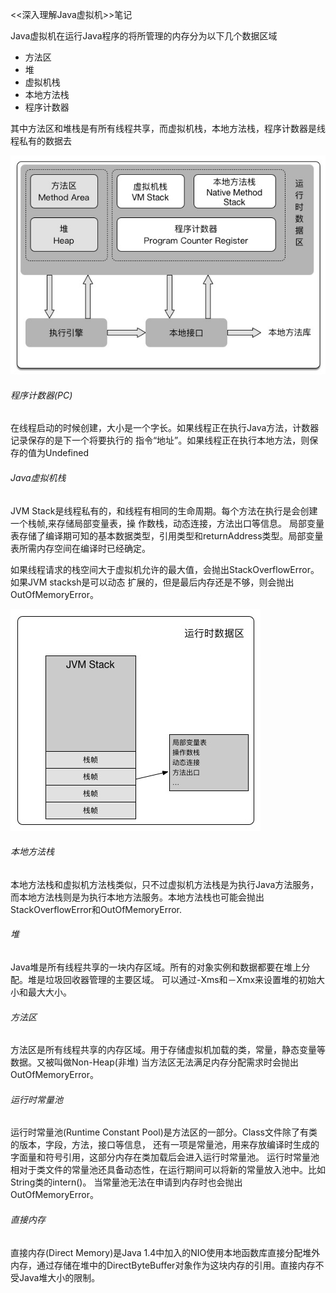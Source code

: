 <<深入理解Java虚拟机>>笔记


Java虚拟机在运行Java程序的将所管理的内存分为以下几个数据区域
- 方法区
- 堆
- 虚拟机栈
- 本地方法栈
- 程序计数器

其中方法区和堆栈是有所有线程共享，而虚拟机栈，本地方法栈，程序计数器是线程私有的数据去

![JVM runtime data area](image/jvm-runtime-data-area.jpg)



###### 程序计数器(PC)
在线程启动的时候创建，大小是一个字长。如果线程正在执行Java方法，计数器记录保存的是下一个将要执行的
指令“地址”。如果线程正在执行本地方法，则保存的值为Undefined

###### Java虚拟机栈
JVM Stack是线程私有的，和线程有相同的生命周期。每个方法在执行是会创建一个栈帧,来存储局部变量表，操
作数栈，动态连接，方法出口等信息。 局部变量表存储了编译期可知的基本数据类型，引用类型和returnAddress类型。局部变量表所需内存空间在编译时已经确定。

如果线程请求的栈空间大于虚拟机允许的最大值，会抛出StackOverflowError。如果JVM stacksh是可以动态
扩展的，但是最后内存还是不够，则会抛出OutOfMemoryError。

![JVM Stack](image/jvm-stack.jpg)


###### 本地方法栈
本地方法栈和虚拟机方法栈类似，只不过虚拟机方法栈是为执行Java方法服务，而本地方法栈则是为执行本地方法服务。本地方法栈也可能会抛出StackOverflowError和OutOfMemoryError.

###### 堆
Java堆是所有线程共享的一块内存区域。所有的对象实例和数据都要在堆上分配。堆是垃圾回收器管理的主要区域。
可以通过-Xms和－Xmx来设置堆的初始大小和最大大小。

###### 方法区

方法区是所有线程共享的内存区域。用于存储虚拟机加载的类，常量，静态变量等数据。又被叫做Non-Heap(非堆)
当方法区无法满足内存分配需求时会抛出OutOfMemoryError。

###### 运行时常量池
运行时常量池(Runtime Constant Pool)是方法区的一部分。Class文件除了有类的版本，字段，方法，接口等信息， 还有一项是常量池，用来存放编译时生成的字面量和符号引用，这部分内存在类加载后会进入运行时常量池。 运行时常量池相对于类文件的常量池还具备动态性，在运行期间可以将新的常量放入池中。比如String类的intern()。 当常量池无法在申请到内存时也会抛出OutOfMemoryError。

###### 直接内存
直接内存(Direct Memory)是Java 1.4中加入的NIO使用本地函数库直接分配堆外内存，通过存储在堆中的DirectByteBuffer对象作为这块内存的引用。直接内存不受Java堆大小的限制。

